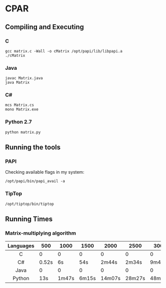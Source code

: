 # CPAR

## Compiling and Executing

### C
```
gcc matrix.c -Wall -o cMatrix /opt/papi/lib/libpapi.a
./cMatrix
```

### Java
```
javac Matrix.java
java Matrix
```

### C#
```
mcs Matrix.cs
mono Matrix.exe
```

### Python 2.7
```
python matrix.py
```


## Running the tools

### PAPI
Checking available flags in my system:
```
/opt/papi/bin/papi_avail -a
```

### TipTop
```
/opt/tiptop/bin/tiptop
```


## Running Times

### Matrix-multiplying algorithm

|Languages | 500 | 1000 | 1500 | 2000 | 2500 | 3000 |
|:--------:|-----|------|------|------|------|------|
| C        |0|0|0|0|0|0|
| C#       |0.52s|  6s  | 54s | 2m44s |2m34s |9m48s |
| Java     |0|0|0|0|0|0|
| Python   | 13s |1m47s |6m15s|14m07s|28m27s|48m05s|
